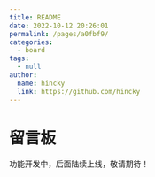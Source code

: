 ```yaml
---
title: README
date: 2022-10-12 20:26:01
permalink: /pages/a0fbf9/
categories: 
  - board
tags: 
  - null
author: 
  name: hincky
  link: https://github.com/hincky
---
```

# 留言板



功能开发中，后面陆续上线，敬请期待！